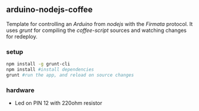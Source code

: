 ## arduino-nodejs-coffee
Template for controlling an *Arduino* from *nodejs* with the *Firmata* protocol. It uses *grunt* for compiling the *coffee-script* sources and watching changes for redeploy.

### setup
```bash
npm install -g grunt-cli
npm install #install dependencies
grunt #run the app, and reload on source changes
```

### hardware
- Led on PIN 12 with 220ohm resistor
